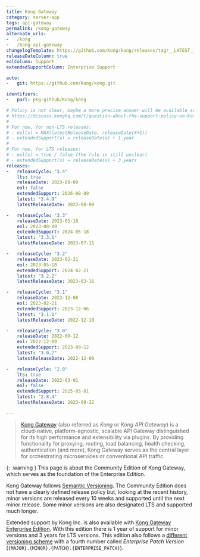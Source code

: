 ```yaml
---
title: Kong Gateway
category: server-app
tags: api-gateway
permalink: /kong-gateway
alternate_urls:
-   /kong
-   /kong-api-gateway
changelogTemplate: https://github.com/Kong/kong/releases/tag/__LATEST__
releaseDateColumn: true
eolColumn: Support
extendedSupportColumn: Enterprise Support

auto:
-   git: https://github.com/Kong/kong.git

identifiers:
-   purl: pkg:github/Kong/kong

# Policy is not clear, maybe a more precise answer will be available someday on
# https://discuss.konghq.com/t/question-about-the-support-policy-on-kong-community/11891.
#
# For now, for non-LTS releases:
# - eol(x) = MAX(latestReleaseDate, releaseDate(X+1))
# - extendedSupport(x) = releaseDate(x) + 1 year
#
# For now, for LTS releases:
# - eol(x) = true / false (the rule is still unclear)
# - extendedSupport(x) = releaseDate(x) + 3 years
releases:
-   releaseCycle: "3.4"
    lts: true
    releaseDate: 2023-08-09
    eol: false
    extendedSupport: 2026-08-09
    latest: "3.4.0"
    latestReleaseDate: 2023-08-09

-   releaseCycle: "3.3"
    releaseDate: 2023-05-18
    eol: 2023-08-09
    extendedSupport: 2024-05-18
    latest: "3.3.1"
    latestReleaseDate: 2023-07-11

-   releaseCycle: "3.2"
    releaseDate: 2023-02-21
    eol: 2023-05-18
    extendedSupport: 2024-02-21
    latest: "3.2.2"
    latestReleaseDate: 2023-03-16

-   releaseCycle: "3.1"
    releaseDate: 2022-12-06
    eol: 2023-02-21
    extendedSupport: 2023-12-06
    latest: "3.1.1"
    latestReleaseDate: 2022-12-10

-   releaseCycle: "3.0"
    releaseDate: 2022-09-12
    eol: 2022-12-09
    extendedSupport: 2023-09-12
    latest: "3.0.2"
    latestReleaseDate: 2022-12-09

-   releaseCycle: "2.8"
    lts: true
    releaseDate: 2022-03-01
    eol: false
    extendedSupport: 2025-03-01
    latest: "2.8.4"
    latestReleaseDate: 2023-09-22

---
```


> [Kong Gateway](https://konghq.com/products/kong-gateway) (also referred as _Kong_ or
> _Kong API Gateway_) is a cloud-native, platform-agnostic, scalable API Gateway distinguished
> for its high performance and extensibility via plugins. By providing functionality for
> proxying, routing, load balancing, health checking, authentication (and more), Kong Gateway
> serves as the central layer for orchestrating microservices or conventional API traffic.

{: .warning }
This page is about the Community Edition of Kong Gateway, which serves as the foundation
of the Enterprise Edition.

Kong Gateway follows [Semantic Versioning](https://semver.org/).
The Community Edition does not have a clearly defined release policy but, looking at the
recent history, minor versions are released every 10 weeks and supported until the next minor
release. Some minor versions are also designated LTS and supported much longer.

Extended support by Kong Inc. is also available with [Kong Gateway Enterprise Edition](https://docs.konghq.com/gateway/latest/support-policy/).
With this edition there is 1 year of support for minor versions and 3 years for LTS versions.
This edition also follows a [different versioning scheme](https://docs.konghq.com/gateway/latest/support-policy/#semantic-versioning)
with a fourth number called _Enterprise Patch Version_ (`{MAJOR}.{MINOR}.{PATCH}.{ENTERPRISE_PATCH}`).
